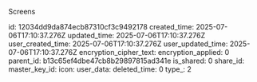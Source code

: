 Screens

id: 12034dd9da874ecb87310cf3c9492178
created_time: 2025-07-06T17:10:37.276Z
updated_time: 2025-07-06T17:10:37.276Z
user_created_time: 2025-07-06T17:10:37.276Z
user_updated_time: 2025-07-06T17:10:37.276Z
encryption_cipher_text: 
encryption_applied: 0
parent_id: b13c65ef4dbe47cb8b29897815ad341e
is_shared: 0
share_id: 
master_key_id: 
icon: 
user_data: 
deleted_time: 0
type_: 2